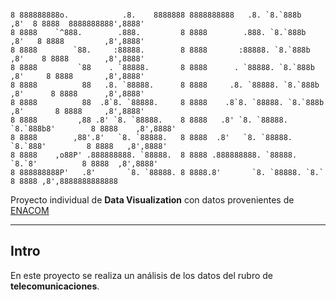 ```plaintext
                                                                                                           
8 888888888o.            .8.    8888888 8888888888   .8. `8.`888b           ,8'  8 8888  8888888888',8888' 
8 8888    `^888.        .888.         8 8888        .888. `8.`888b         ,8'   8 8888         ,8',8888'  
8 8888        `88.     :88888.        8 8888       :88888. `8.`888b       ,8'    8 8888        ,8',8888'   
8 8888         `88    . `88888.       8 8888      . `88888. `8.`888b     ,8'     8 8888       ,8',8888'    
8 8888          88   .8. `88888.      8 8888     .8. `88888. `8.`888b   ,8'      8 8888      ,8',8888'     
8 8888          88  .8`8. `88888.     8 8888    .8`8. `88888. `8.`888b ,8'       8 8888     ,8',8888'      
8 8888         ,88 .8' `8. `88888.    8 8888   .8' `8. `88888. `8.`888b8'        8 8888    ,8',8888'       
8 8888        ,88'.8'   `8. `88888.   8 8888  .8'   `8. `88888. `8.`888'         8 8888   ,8',8888'        
8 8888    ,o88P' .888888888. `88888.  8 8888 .888888888. `88888. `8.`8'          8 8888  ,8',8888'         
8 888888888P'   .8'       `8. `88888. 8 8888.8'       `8. `88888. `8.`           8 8888 ,8',8888888888888  
```

Proyecto individual de **Data Visualization** con datos provenientes de <a href="https://datosabiertos.enacom.gob.ar/dashboards/20000/acceso-a-internet/">ENACOM</a>



---



## Intro



En este proyecto se realiza un análisis de los datos del rubro de **telecomunicaciones**.




